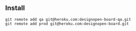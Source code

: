 ## Install


    git remote add qa git@heroku.com:designopen-board-qa.git
    git remote add prod git@heroku.com:designopen-board.git


